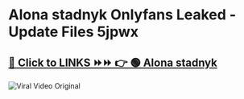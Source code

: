 
 # Alona stadnyk Onlyfans Leaked - Update Files 5jpwx

## <h2><a href="https://clipsfans.com/Alona_stadnyk&ref=git">🔗 Click to LINKS ⏩⏩ 👉 🟢 Alona stadnyk </a></h2>

<a href="https://clipsfans.com/Alona_stadnyk&ref=git" rel="nofollow" data-target="animated-image.originalLink"><img src="https://i.ibb.co.com/xMMVF88/686577567.gif" alt="Viral Video Original" style="max-width: 100%; display: inline-block;" data-target="animated-image.originalImage"></a>

